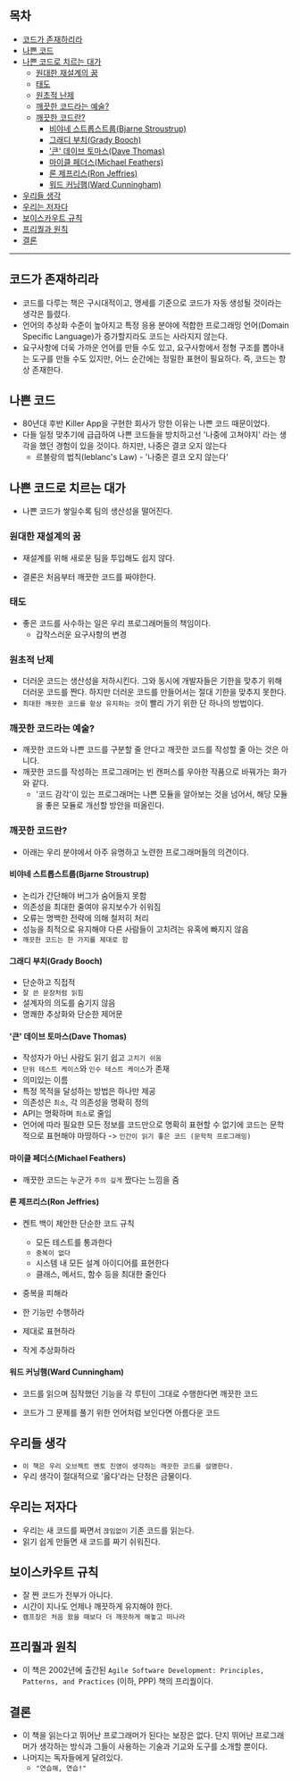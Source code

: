 ## 목차

- [코드가 존재하리라](#1)
- [나쁜 코드](#2)
- [나쁜 코드로 치르는 대가](#3)
  - [원대한 재설계의 꿈](#3-1)
  - [태도](#3-2)
  - [원초적 난제](#3-3)
  - [깨끗한 코드라는 예술?](#3-4)
  - [깨끗한 코드란?](#3-5)
    - [비야네 스트롭스트룹(Bjarne Stroustrup)](#3-5-1)
    - [그래디 부치(Grady Booch)](#3-5-2)
    - ['큰' 데이브 토마스(Dave Thomas)](#3-5-3)
    - [마이클 페더스(Michael Feathers)](#3-5-4)
    - [론 제프리스(Ron Jeffries)](#3-5-6)
    - [워드 커닝햄(Ward Cunningham)](#3-5-6)
- [우리들 생각](#4)
- [우리는 저자다](#5)
- [보이스카우트 규칙](#6)
- [프리퀄과 원칙](#7)
- [결론](#8)

---

<a name="1"></a>

## 코드가 존재하리라

- 코드를 다루는 책은 구시대적이고, 명세를 기준으로 코드가 자동 생성될 것이라는 생각은 틀렸다.
- 언어의 추상화 수준이 높아지고 특정 응용 분야에 적합한 프로그래밍 언어(Domain Specific Language)가 증가할지라도 코드는 사라지지 않는다.
- 요구사항에 더욱 가까운 언어를 만들 수도 있고, 요구사항에서 정형 구조를 뽑아내는 도구를 만들 수도 있지만, 어느 순간에는 정밀한 표현이 필요하다. 즉, 코드는 항상 존재한다.

<a name="2"></a>

## 나쁜 코드

- 80년대 후반 Killer App을 구현한 회사가 망한 이유는 나쁜 코드 때문이었다.
- 다들 일정 맞추기에 급급하여 나쁜 코드들을 방치하고선 '나중에 고쳐야지' 라는 생각을 했던 경험이 있을 것이다. 하지만, 나중은 결코 오지 않는다
  - 르블랑의 법칙(leblanc's Law) - '나중은 결코 오지 않는다'

<a name="3"></a>

## 나쁜 코드로 치르는 대가

- 나쁜 코드가 쌓일수록 팀의 생산성을 떨어진다.

<a name="3-1"></a>

### 원대한 재설계의 꿈

- 재설계를 위해 새로운 팀을 투입해도 쉽지 않다.
- 결론은 처음부터 깨끗한 코드를 짜야한다.

  <a name="3-2"></a>

### 태도

- 좋은 코드를 사수하는 일은 우리 프로그래머들의 책임이다.
  - 갑작스러운 요구사항의 변경

<a name="3-3"></a>

### 원초적 난제

- 더러운 코드는 생산성을 저하시킨다. 그와 동시에 개발자들은 기한을 맞추기 위해 더러운 코드를 짠다. 하지만 더러운 코드를 만들어서는 절대 기한을 맞추지 못한다.
- `최대한 깨끗한 코드를 항상 유지하는 것`이 빨리 가기 위한 단 하나의 방법이다.

<a name="3-4"></a>

### 깨끗한 코드라는 예술?

- 깨끗한 코드와 나쁜 코드를 구분할 줄 안다고 깨끗한 코드를 작성할 줄 아는 것은 아니다.
- 깨끗한 코드를 작성하는 프로그래머는 빈 캔퍼스를 우아한 작품으로 바꿔가는 화가와 같다.
  - '코드 감각'이 있는 프로그래머는 나쁜 모듈을 알아보는 것을 넘어서, 해당 모듈을 좋은 모듈로 개선할 방안을 떠올린다.

<a name="3-5"></a>

### 깨끗한 코드란?

- 아래는 우리 분야에서 아주 유명하고 노련한 프로그래머들의 의견이다.

<a name="3-5-1"></a>

#### 비야네 스트롭스트룹(Bjarne Stroustrup)

- 논리가 간단해야 버그가 숨어들지 못함
- 의존성을 최대한 줄여야 유지보수가 쉬워짐
- 오류는 명백한 전략에 의해 철저히 처리
- 성능을 최적으로 유지해야 다른 사람들이 고치려는 유혹에 빠지지 않음
- `깨끗한 코드는 한 가지를 제대로 함`

<a name="3-5-2"></a>

#### 그래디 부치(Grady Booch)

- 단순하고 직접적
- `잘 쓴 문장처럼 읽힘`
- 설계자의 의도를 숨기지 않음
- 명쾌한 추상화와 단순한 제어문

<a name="3-5-3"></a>

#### '큰' 데이브 토마스(Dave Thomas)

- 작성자가 아닌 사람도 읽기 쉽고 `고치기 쉬움`
- `단위 테스트 케이스`와 `인수 테스트 케이스`가 존재
- 의미있는 이름
- 특정 목적을 달성하는 방법은 하나만 제공
- 의존성은 `최소`, 각 의존성을 명확히 정의
- API는 명확하며 `최소`로 줄임
- 언어에 따라 필요한 모든 정보를 코드만으로 명확히 표현할 수 없기에 코드는 문학적으로 표현해야 마땅하다 -> `인간이 읽기 좋은 코드 (문학적 프로그래밍)`

<a name="3-5-4"></a>

#### 마이클 페더스(Michael Feathers)

- 깨끗한 코드는 누군가 `주의 깊게` 짰다는 느낌을 줌

  <a name="3-5-5"></a>

#### 론 제프리스(Ron Jeffries)

- 켄트 백이 제안한 단순한 코드 규칙
  - 모든 테스트를 통과한다
  - `중복이 없다`
  - 시스템 내 모든 설계 아이디어를 표현한다
  - 클래스, 메서드, 함수 등을 최대한 줄인다
- 중복을 피해라
- 한 기능만 수행하라
- 제대로 표현하라
- 작게 추상화하라

  <a name="3-5-6"></a>

#### 워드 커닝햄(Ward Cunningham)

- 코드를 읽으며 짐작했던 기능을 각 루틴이 그대로 수행한다면 깨끗한 코드
- 코드가 그 문제를 풀기 위한 언어처럼 보인다면 아름다운 코드

  <a name="4"></a>

## 우리들 생각

- `이 책은 우리 오브젝트 멘토 진영이 생각하는 깨끗한 코드를 설명한다.`
- 우리 생각이 절대적으로 '옳다'라는 단정은 금물이다.

<a name="5"></a>

## 우리는 저자다

- 우리는 새 코드를 짜면서 `끊임없이` 기존 코드를 읽는다.
- 읽기 쉽게 만들면 새 코드를 짜기 쉬워진다.

<a name="6"></a>

## 보이스카우트 규칙

- 잘 짠 코드가 전부가 아니다.
- 시간이 지나도 언제나 깨끗하게 유지해야 한다.
- `캠프장은 처음 왔을 때보다 더 깨끗하게 해놓고 떠나라`

<a name="7"></a>

## 프리퀄과 원칙

- 이 책은 2002년에 출간된 `Agile Software Development: Principles, Patterns, and Practices` (이하, PPP) 책의 프리퀄이다.

<a name="8"></a>

## 결론

- 이 책을 읽는다고 뛰어난 프로그래머가 된다는 보장은 없다. 단지 뛰어난 프로그래머가 생각하는 방식과 그들이 사용하는 기술과 기교와 도구를 소개할 뿐이다.
- 나머지는 독자들에게 달려있다.
  - `"연습해, 연습!"`
